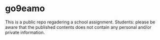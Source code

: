 # go9eamo

This is a public repo regadering a school assignment.
Students: please be aware that the published contents does not contain any personal and/or private information.
